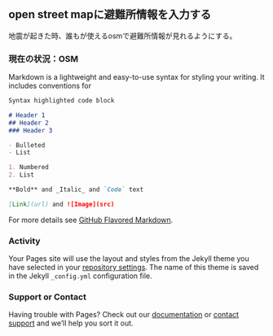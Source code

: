## open street mapに避難所情報を入力する

地震が起きた時、誰もが使えるosmで避難所情報が見れるようにする。

### 現在の状況：OSM

Markdown is a lightweight and easy-to-use syntax for styling your writing. It includes conventions for

```markdown
Syntax highlighted code block

# Header 1
## Header 2
### Header 3

- Bulleted
- List

1. Numbered
2. List

**Bold** and _Italic_ and `Code` text

[Link](url) and ![Image](src)
```

For more details see [GitHub Flavored Markdown](https://guides.github.com/features/mastering-markdown/).

### Activity

Your Pages site will use the layout and styles from the Jekyll theme you have selected in your [repository settings](https://github.com/furuhashilab/www4yamaguchishiori/settings). The name of this theme is saved in the Jekyll `_config.yml` configuration file.

### Support or Contact

Having trouble with Pages? Check out our [documentation](https://help.github.com/categories/github-pages-basics/) or [contact support](https://github.com/contact) and we’ll help you sort it out.
